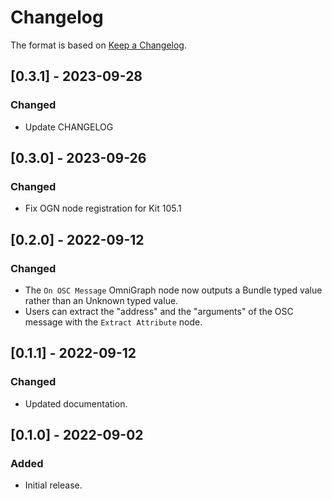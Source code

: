 # Changelog

The format is based on [Keep a Changelog](https://keepachangelog.com/en/1.0.0/).

## [0.3.1] - 2023-09-28
### Changed
-  Update CHANGELOG

## [0.3.0] - 2023-09-26
### Changed
-  Fix OGN node registration for Kit 105.1

## [0.2.0] - 2022-09-12
### Changed
- The `On OSC Message` OmniGraph node now outputs a Bundle typed value rather than an Unknown typed value.
- Users can extract the "address" and the "arguments" of the OSC message with the `Extract Attribute` node.

## [0.1.1] - 2022-09-12
### Changed
- Updated documentation.

## [0.1.0] - 2022-09-02
### Added
- Initial release.

